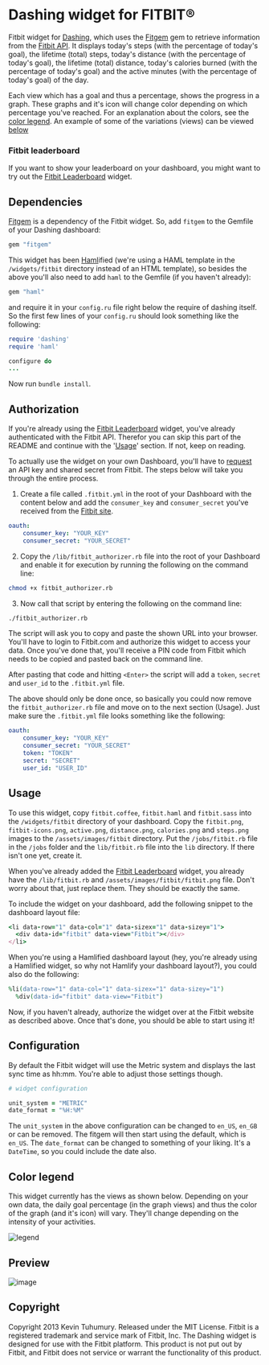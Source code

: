 # Dashing widget for FITBIT®

Fitbit widget for [Dashing](http://shopify.github.com/dashing), which uses the [Fitgem](https://github.com/whazzmaster/fitgem) gem to retrieve information from the [Fitbit API](https://dev.fitbit.com/). It displays today's steps (with the percentage of today's goal), the lifetime (total) steps, today's distance (with the percentage of today's goal), the lifetime (total) distance, today's calories burned (with the percentage of today's goal) and the active minutes (with the percentage of today's goal) of the day.

Each view which has a goal and thus a percentage, shows the progress in a graph. These graphs and it's icon will change color depending on which percentage you've reached. For an explanation about the colors, see the [color legend](https://github.com/kevintuhumury/dashing-fitbit#color-legend). An example of some of the variations (views) can be viewed [below](https://github.com/kevintuhumury/dashing-fitbit#preview)

### Fitbit leaderboard

If you want to show your leaderboard on your dashboard, you might want to try out the [Fitbit Leaderboard](https://github.com/kevintuhumury/dashing-fitbit-leaderboard) widget.

## Dependencies

[Fitgem](https://github.com/whazzmaster/fitgem) is a dependency of the Fitbit widget. So, add `fitgem` to the Gemfile of your Dashing dashboard:

```ruby
gem "fitgem"
```

This widget has been [Haml](http://haml.info/)ified (we're using a HAML template in the `/widgets/fitbit` directory instead of an HTML template), so besides the above you'll also need to add `haml` to the Gemfile (if you haven't already):

```ruby
gem "haml"
```

and require it in your `config.ru` file right below the require of dashing itself. So the first few lines of your `config.ru` should look something like the following:

```ruby
require 'dashing'
require 'haml'

configure do
...
```

Now run `bundle install`.

## Authorization

If you're already using the [Fitbit Leaderboard](https://github.com/kevintuhumury/dashing-fitbit-leaderboard) widget, you've already authenticated with the Fitbit API. Therefor you can skip this part of the README and continue with the '[Usage](https://github.com/kevintuhumury/dashing-fitbit#usage)' section. If not, keep on reading.

To actually use the widget on your own Dashboard, you'll have to [request](https://dev.fitbit.com/apps/new) an API key and shared secret from Fitbit. The steps below will take you through the entire process.

1. Create a file called `.fitbit.yml` in the root of your Dashboard with the content below and add the `consumer_key` and `consumer_secret` you've received from the [Fitbit site](https://dev.fitbit.com/apps/new).

  ```yaml
  oauth:
      consumer_key: "YOUR_KEY"
      consumer_secret: "YOUR_SECRET"
  ```

2. Copy the `/lib/fitbit_authorizer.rb` file into the root of your Dashboard and enable it for execution by running the following on the command line:

  ```bash
  chmod +x fitbit_authorizer.rb
  ```

3. Now call that script by entering the following on the command line:

  ```bash
  ./fitbit_authorizer.rb
  ```

  The script will ask you to copy and paste the shown URL into your browser. You'll have to login to Fitbit.com and authorize this widget to access your data. Once you've done that, you'll receive a PIN code from Fitbit which needs to be copied and pasted back on the command line.

  After pasting that code and hitting `<Enter>` the script will add a `token`, `secret` and `user_id` to the `.fitbit.yml` file.

  The above should only be done once, so basically you could now remove the `fitbit_authorizer.rb` file and move on to the next section (Usage). Just make sure the `.fitbit.yml` file looks something like the following:

  ```yaml
  oauth:
      consumer_key: "YOUR_KEY"
      consumer_secret: "YOUR_SECRET"
      token: "TOKEN"
      secret: "SECRET"
      user_id: "USER_ID"
  ```

## Usage

To use this widget, copy `fitbit.coffee`, `fitbit.haml` and `fitbit.sass` into the `/widgets/fitbit` directory of your dashboard. Copy the `fitbit.png`, `fitbit-icons.png`, `active.png`, `distance.png`, `calories.png` and `steps.png` images to the `/assets/images/fitbit` directory. Put the `/jobs/fitbit.rb` file in the `/jobs` folder and the `lib/fitbit.rb` file into the `lib` directory. If there isn't one yet, create it.

When you've already added the [Fitbit Leaderboard](https://github.com/kevintuhumury/dashing-fitbit-leaderboard) widget, you already have the `/lib/fitbit.rb` and `/assets/images/fitbit/fitbit.png` file. Don't worry about that, just replace them. They should be exactly the same.

To include the widget on your dashboard, add the following snippet to the dashboard layout file:

```ruby
<li data-row="1" data-col="1" data-sizex="1" data-sizey="1">
  <div data-id="fitbit" data-view="Fitbit"></div>
</li>
```
When you're using a Hamlified dashboard layout (hey, you're already using a Hamlified widget, so why not Hamlify your dashboard layout?), you could also do the following:

```ruby
%li(data-row="1" data-col="1" data-sizex="1" data-sizey="1")
  %div(data-id="fitbit" data-view="Fitbit")
```

Now, if you haven't already, authorize the widget over at the Fitbit website as described above. Once that's done, you should be able to start using it!

## Configuration

By default the Fitbit widget will use the Metric system and displays the last sync time as hh:mm. You're able to adjust those settings though.

```ruby
# widget configuration

unit_system = "METRIC"
date_format = "%H:%M"
```

The `unit_system` in the above configuration can be changed to `en_US`, `en_GB` or can be removed. The fitgem will then start using the default, which is `en_US`. The `date_format` can be changed to something of your liking. It's a `DateTime`, so you could include the date also.

## Color legend

This widget currently has the views as shown below. Depending on your own data, the daily goal percentage (in the graph views) and thus the color of the graph (and it's icon) will vary. They'll change depending on the intensity of your activities.

![legend](https://f.cloud.github.com/assets/412952/1143117/8e50ffdc-1d1f-11e3-867a-baa6b50636e4.png)

## Preview

![image](https://f.cloud.github.com/assets/412952/1143107/24563db0-1d1d-11e3-8e0c-d2ece6312a00.png)

## Copyright

Copyright 2013 Kevin Tuhumury. Released under the MIT License. Fitbit is a registered trademark and service mark of Fitbit, Inc. The Dashing widget is designed for use with the Fitbit platform. This product is not put out by Fitbit, and Fitbit does not service or warrant the functionality of this product.
